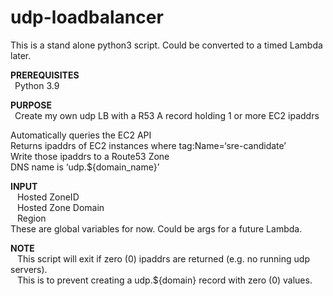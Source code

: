 # udp-loadbalancer
This is a stand alone python3 script.  Could be converted to a timed Lambda later.

**PREREQUISITES**  
&ensp;Python 3.9

**PURPOSE**  
&ensp;Create my own udp LB with a R53 A record holding 1 or more EC2 ipaddrs  

Automatically queries the EC2 API  
Returns ipaddrs of EC2 instances where tag:Name=‘sre-candidate’  
Write those ipaddrs to a Route53 Zone  
DNS name is ‘udp.${domain_name}’  

**INPUT**  
&ensp; Hosted ZoneID  
&ensp; Hosted Zone Domain  
&ensp; Region  
These are global variables for now.  Could be args for a future Lambda.

**NOTE**  
&ensp; This script will exit if zero (0) ipaddrs are returned (e.g. no running udp servers).  
&ensp; This is to prevent creating a udp.${domain} record with zero (0) values. 

	


